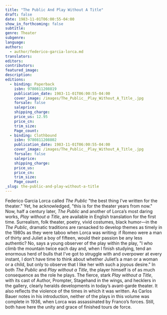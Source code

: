 ```yaml
---
title: "The Public And Play Without A Title"
draft: false
date: 1983-11-01T06:00:55-04:00
show_in_forthcoming: false
subtitle:
genre: Theater
subgenre:
language:
authors:
  - author/federico-garcia-lorca.md
translators:
editors:
contributors:
featured_image:
description:
editions:
  - binding: Paperback
    isbn: 9780811208819
    publication_date: 1983-11-01T06:00:55-04:00
    cover_image: /images/The_Public__Play_Without_A_Title_.jpg
    forsale: false
    saleprice:
    shipping_charge:
    price_us: 12.95
    price_cn:
    trim_size:
    Page_count:
  - binding: Clothbound
    isbn: 9780811208802
    publication_date: 1983-11-01T06:00:55-04:00
    cover_image: /images/The_Public__Play_Without_A_Title_.jpg
    forsale: false
    saleprice:
    shipping_charge:
    price_us:
    price_cn:
    trim_size:
    Page_count:
_slug: the-public-and-play-without-a-title
---
```


Federico Garcia Lorca called _The Public_ "the best thing I’ve written for the theater." Yet, he acknowledged, "this is for the theater years from now." Now, half a century later, _The Public_ and another of Lorca’s most daring works, _Play without a Title_, are available in English translation for the first time. Surrealism, folk theater, poetry, vivid costumes, black humor––in the _The Public_, dramatic traditions are ransacked to develop themes as timely in the 1980s as they were taboo when Lorca was writing: if Romeo were a man of thirty and Juliet a boy of fifteen, would their passion be any less authentic? No, says a young observer of the play within the play, "I who climb the mountain twice each day and, when I finish studying, tend an enormous herd of bulls that I’ve got to struggle with and overpower at every instant, I don’t have time to think about whether Juliet’s a man or a woman or a child, but only to observe that I like her with such a joyous desire." In both _The Public_ and _Play without a Title_, the player himself is of as much consequence as the role he plays. The fierce, stark _Play without a Title_, with its cast of Author, Prompter, Stagehand in the wings, and hecklers in the gallery, clearly heralds developments in today’s avant-garde theater. It also reflects the violence of the times in which it was written. As Carlos Bauer notes in his introduction, neither of the plays in this volume was complete in 1936, when Lorca was assassinated by Franco’s forces. Still, both have here the unity and grace of finished tours de force.


